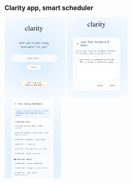 ## Clarity app, smart scheduler

<img width=200 src="./1.png"/>
<img width=200 src="./2.png"/>
<img height=263 src="./3.png"/>
